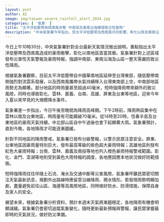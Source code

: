 ```yaml
---
layout: post
author: AI
image: img/taiwan_severe_rainfall_alert_2024.jpg
categories: [ '氣象' ]
title: "太平洋低壓帶與西南風夾擊 中南部及東南沿海爆發致災性豪雨"
description: "中央氣象署今早指出，受太平洋低壓帶及西南風共同影響，彰化以南及東南沿海地區爆發大規模豪雨並發布多級災害警報。中南部及東南沿海全天需嚴防強降雨，部分地區時雨量飆破70毫米，創入夏以來新高。屏東、台東亮最高等級紫色警戒，高雄、台南等地也進入紅橙警戒。氣象署強調，午後至晚間為降雨高峰，請民眾注意土石流、淹水及交通中斷風險，規劃外出務必留意天氣資訊。預估週末起天氣漸穩，各地降雨將緩和，氣象署將持續更新最新預報。"
---
```

今日上午10時30分，中央氣象署針對全台最新天氣情況做出說明，重點指出太平洋低壓帶及西南風造成的豪雨衝擊，彰化以南地區首當其衝。氣象署針對上述區域發布災害性天氣警報及豪雨特報，強調中南部、東南沿海及山區一整天需嚴防致災性降雨。

根據氣象署觀察，目前太平洋低壓帶自中國華南地區延伸至台灣東部，隨低壓帶南側強烈對流雲系發展，以及西南風攜帶水氣持續移入台灣東南部上空，中南部地區雨勢尤為顯著。部分地區的時雨量甚至超過40毫米，短時強降雨帶來額外的致災風險，同時也導致彰化、雲林、嘉義、台南、高雄、屏東及台東等地區，迎來今年入夏以來罕見的大規模降水事件。

氣象署進一步指出，今日午後至晚間為降雨高峰期。下午2時前，降雨熱區集中在雲林以南及台東地區，時雨量有可能飆破70毫米。從14時至20時，恆春半島及台東地區的豪雨天氣持續，中北部山區自中午過後也會下起顯著大雨。氣象署預計，直到今晚，各地降雨才可能逐漸趨緩。

針對不同地區的降雨警戒，氣象署已發布分級警報，以警示民眾注意安全。屏東、台東地區因豪雨量特別巨大，發布最高等級的紫色超大豪雨特報；高雄地區則發布紅色大豪雨特報；台南、雲林、嘉義及南投等地也列入橙色豪雨特報警戒範圍。彰化、金門、澎湖等地則受到黃色大雨特報的調度，各地應因應本地狀況做好防範措施。

短時強降雨往往伴隨土石流、淹水及交通中斷等災害風險，氣象署呼籲民眾密切關注天氣最新訊息，規劃外出路線時應留意沿線降雨、積水情形。若發現雨勢明顯加劇，盡量避免前往山區、海邊等高風險地區，同時做好防水、防滑措施，保障自身及家人的安全。

展望未來，根據氣象署分析資料，預計本週末天氣將漸趨穩定，各地降雨有機會明顯減緩。氣象署仍會密切追蹤氣象變化，隨時更新最新預報與警報，讓民眾掌握最即時的天氣狀況，做好防災準備。